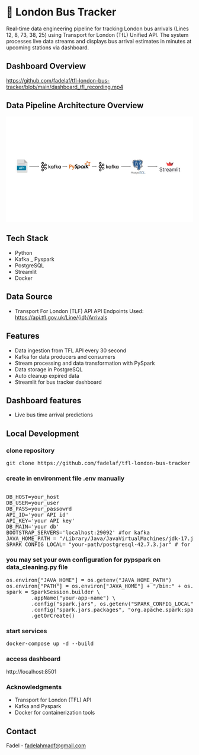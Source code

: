 
# 🚌 London Bus Tracker

Real-time data engineering pipeline for tracking London bus arrivals (Lines 12, 8, 73, 38, 25) using Transport for London (TfL) Unified API. 
The system processes live data streams and displays bus arrival estimates in minutes at upcoming stations via dashboard.


## Dashboard Overview

https://github.com/fadelaf/tfl-london-bus-tracker/blob/main/dashboard_tfl_recording.mp4

## Data Pipeline Architecture Overview

<img src="./tfl-data-pipeline.jpg" alt="Data Pipeline" width="800"/>

## Tech Stack
- Python
- Kafka
_ Pyspark
- PostgreSQL
- Streamlit
- Docker

## Data Source

- Transport For London (TLF) API
    API Endpoints Used: https://api.tfl.gov.uk/Line/{id}/Arrivals

## Features
- Data ingestion from TFL API every 30 second
- Kafka for data producers and consumers
- Stream processing and data transformation with PySpark
- Data storage in PostgreSQL
- Auto cleanup expired data
- Streamlit for bus tracker dashboard

## Dashboard features
- Live bus time arrival predictions

## Local Development

### clone repository
<pre>git clone https://github.com/fadelaf/tfl-london-bus-tracker</pre>

### create in environment file .env manually
<pre> 
DB_HOST=your_host 
DB_USER=your_user 
DB_PASS=your_passowrd 
API_ID='your API id' 
API_KEY='your API key' 
DB_MAIN='your db' 
BOOTSTRAP_SERVERS='localhost:29092' #for kafka 
JAVA_HOME_PATH = "/Library/Java/JavaVirtualMachines/jdk-17.jdk/Contents/Home"  #for connect to java virtual machine 
SPARK_CONFIG_LOCAL= "your-path/postgresql-42.7.3.jar" # for postgresql jar 
</pre>

### you may set your own configuration for pypspark on data_cleaning.py file
<pre>os.environ["JAVA_HOME"] = os.getenv("JAVA_HOME_PATH")
os.environ["PATH"] = os.environ["JAVA_HOME"] + "/bin:" + os.environ["PATH"]
spark = SparkSession.builder \
        .appName("your-app-name") \
        .config("spark.jars", os.getenv("SPARK_CONFIG_LOCAL"))\
        .config("spark.jars.packages", "org.apache.spark:spark-sql-kafka-0-10_2.12:3.5.0") \
        .getOrCreate()
</pre>

### start services 
<pre>docker-compose up -d --build</pre>

### access dashboard
http://localhost:8501

### Acknowledgments
- Transport for London (TFL) API
- Kafka and Pyspark
- Docker for containerization tools

## Contact
Fadel - fadelahmadf@gmail.com
